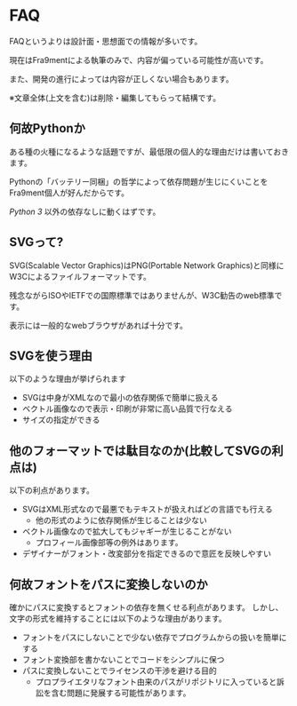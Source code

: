 # FAQ
FAQというよりは設計面・思想面での情報が多いです。

現在はFra9mentによる執筆のみで、内容が偏っている可能性が高いです。

また、開発の進行によっては内容が正しくない場合もあります。

※文章全体(上文を含む)は削除・編集してもらって結構です。

## 何故Pythonか
ある種の火種になるような話題ですが、最低限の個人的な理由だけは書いておきます。

Pythonの「バッテリー同梱」の哲学によって依存問題が生じにくいことをFra9ment個人が好んだからです。

*Python 3* 以外の依存なしに動くはずです。

## SVGって?
SVG(Scalable Vector Graphics)はPNG(Portable Network Graphics)と同様にW3Cによるファイルフォーマットです。

残念ながらISOやIETFでの国際標準ではありませんが、W3C勧告のweb標準です。

表示には一般的なwebブラウザがあれば十分です。

## SVGを使う理由
以下のような理由が挙げられます
* SVGは中身がXMLなので最小の依存関係で簡単に扱える
* ベクトル画像なので表示・印刷が非常に高い品質で行なえる
* サイズの指定ができる

## 他のフォーマットでは駄目なのか(比較してSVGの利点は)
以下の利点があります。
* SVGはXML形式なので最悪でもテキストが扱えればどの言語でも行える
  * 他の形式のように依存関係が生じることは少ない
* ベクトル画像なので拡大してもジャギーが生じることがない
  * プロフィール画像部等の例外はあります。
* デザイナーがフォント・改変部分を指定できるので意匠を反映しやすい

## 何故フォントをパスに変換しないのか
確かにパスに変換するとフォントの依存を無くせる利点があります。
しかし、文字の形式を維持することには以下のような理由があります。

* フォントをパスにしないことで少ない依存でプログラムからの扱いを簡単にする
* フォント変換部を書かないことでコードをシンプルに保つ
* パスに変換しないことでライセンスの干渉を避ける目的
  * プロプライエタリなフォント由来のパスがリポジトリに入っていると訴訟を含む問題に発展する可能性があります。
